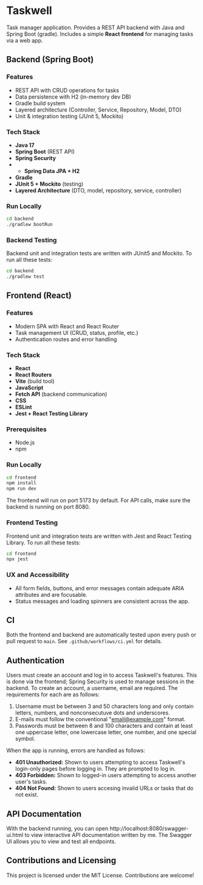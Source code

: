 # Taskwell
Task manager application. Provides a REST API backend with Java and Spring Boot (gradle). Includes a simple **React frontend** for managing tasks via a web app.

## Backend (Spring Boot)

### Features
- REST API with CRUD operations for tasks
- Data persistence with H2 (in-memory dev DB)
- Gradle build system
- Layered architecture (Controller, Service, Repository, Model, DTO)
- Unit & integration testing (JUnit 5, Mockito)

### Tech Stack
- **Java 17**
- **Spring Boot** (REST API)
- **Spring Security**
- - **Spring Data JPA + H2**
- **Gradle**
- **JUnit 5 + Mockito** (testing)
- **Layered Architecture** (DTO, model, repository, service, controller)

### Run Locally
```bash
cd backend
./gradlew bootRun
```

### Backend Testing

Backend unit and integration tests are written with JUnit5 and Mockito. To run all these tests:

```bash
cd backend
./gradlew test
```

## Frontend (React)

### Features

- Modern SPA with React and React Router
- Task management UI (CRUD, status, profile, etc.)
- Authentication routes and error handling

### Tech Stack

- **React**
- **React Routers**
- **Vite** (build tool)
- **JavaScript**
- **Fetch API** (backend communication)
- **CSS**
- **ESLint**
- **Jest + React Testing Library**

### Prerequisites

- Node.js
- npm

### Run Locally
```bash
cd frontend
npm install
npm run dev
```
The frontend will run on port 5173 by default. For API calls, make sure the backend is running on port 8080.

### Frontend Testing

Frontend unit and integration tests are written with Jest and React Testing Library. To run all these tests:

```bash
cd frontend
npx jest
```

### UX and Accessibility

- All form fields, buttons, and error messages contain adequate ARIA attributes and are focusable.
- Status messages and loading spinners are consistent across the app.

## CI

Both the frontend and backend are automatically tested upon every push or pull request to `main`. See `.github/workflows/ci.yml` for details.

## Authentication

Users must create an account and log in to access Taskwell's features. This is done via the frontend; Spring Security is used to manage sessions in the backend. To create an account, a username, email are required. The requirements for each are as follows:

1. Username must be between 3 and 50 characters long and only contain letters, numbers, and nonconsecutuve dots and underscores.
2. E-mails must follow the conventional "email@example.com" format.
3. Passwords must be between 8 and 100 characters and contain at least one uppercase letter, one lowercase letter, one number, and one special symbol.

When the app is running, errors are handled as follows:

- **401 Unauthorized:** Shown to users attempting to access Taskwell's login-only pages before logging in. They are prompted to log in.
- **403 Forbidden:** Shown to logged-in users attempting to access another user's tasks.
- **404 Not Found:** Shown to users accesing invalid URLs or tasks that do not exist.

## API Documentation

With the backend running, you can open http://localhost:8080/swagger-ui.html to view interactive API documentation written by me. The Swagger UI allows you to view and test all endpoints.

## Contributions and Licensing

This project is licensed under the MIT License. Contributions are welcome!
